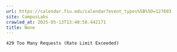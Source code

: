 ```yaml
---
url: https://calendar.fiu.edu/calendar?event_types%5B%5D=127603
site: CampusLabs
crawled_at: 2025-05-13T13:40:58.442171
title: None
---
```


```
429 Too Many Requests (Rate Limit Exceeded)

```

